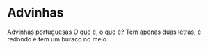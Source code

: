 # Advinhas
Advinhas portuguesas
O que é, o que é? Tem apenas duas letras, é redondo e tem um buraco no meio.
